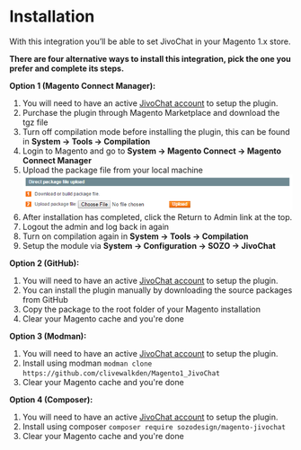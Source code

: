# Installation

With this integration you’ll be able to set JivoChat in your Magento 1.x store.

**There are four alternative ways to install this integration, pick the one you prefer and complete its steps.**

**Option 1 (Magento Connect Manager):**
1. You will need to have an active [JivoChat account](http://bit.ly/magento1-jivochat-signup) to setup the plugin.
1. Purchase the plugin through Magento Marketplace and download the tgz file
1. Turn off compilation mode before installing the plugin, this can be found in **System →  Tools →  Compilation**
1. Login to Magento and go to **System →  Magento Connect →  Magento Connect Manager**
1. Upload the package file from your local machine 
![alt text](https://github.com/clivewalkden/Magento1_JivoChat/raw/master/documentation/images/direct-package-file-upload.png "Package file upload") 
1. After installation has completed, click the Return to Admin link at the top.
1. Logout the admin and log back in again
1. Turn on compilation again in **System →  Tools →  Compilation**
1. Setup the module via **System → Configuration →  SOZO → JivoChat**

**Option 2 (GitHub):**
1. You will need to have an active [JivoChat account](http://bit.ly/magento1-jivochat-signup) to setup the plugin.
1. You can install the plugin manually by downloading the source packages from GitHub
1. Copy the package to the root folder of your Magento installation
1. Clear your Magento cache and you're done 

**Option 3 (Modman):**
1. You will need to have an active [JivoChat account](http://bit.ly/magento1-jivochat-signup) to setup the plugin.
1. Install using modman `modman clone https://github.com/clivewalkden/Magento1_JivoChat`
1. Clear your Magento cache and you're done
 
**Option 4 (Composer):**
1. You will need to have an active [JivoChat account](http://bit.ly/magento1-jivochat-signup) to setup the plugin.
1. Install using composer `composer require sozodesign/magento-jivochat`
1. Clear your Magento cache and you're done
